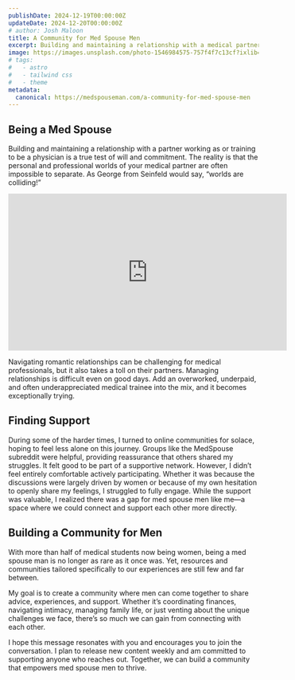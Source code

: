 ```yaml
---
publishDate: 2024-12-19T00:00:00Z
updateDate: 2024-12-20T00:00:00Z
# author: Josh Maloon
title: A Community for Med Spouse Men
excerpt: Building and maintaining a relationship with a medical partner is a unique challenge. This article explores the journey of a med spouse man, highlighting the need for a supportive community tailored to the experiences of men navigating this shared path.
image: https://images.unsplash.com/photo-1546984575-757f4f7c13cf?ixlib=rb-4.0.3&ixid=M3wxMjA3fDB8MHxwaG90by1wYWdlfHx8fGVufDB8fHx8fA%3D%3D&auto=format&fit=crop&w=2070&q=80
# tags:
#   - astro
#   - tailwind css
#   - theme
metadata:
  canonical: https://medspouseman.com/a-community-for-med-spouse-men
---
```


## Being a Med Spouse

Building and maintaining a relationship with a partner working as or training to be a physician is a true test of will and commitment. The reality is that the personal and professional worlds of your medical partner are often impossible to separate. As George from Seinfeld would say, “worlds are colliding!”

<iframe width="560" height="315" src="https://www.youtube.com/embed/NBZVaNpwub8?si=DpsuzMI0qhnkT84_&amp;start=86" title="YouTube video player" frameborder="0" allow="accelerometer; autoplay; clipboard-write; encrypted-media; gyroscope; picture-in-picture; web-share" referrerpolicy="strict-origin-when-cross-origin" allowfullscreen></iframe>

Navigating romantic relationships can be challenging for medical professionals, but it also takes a toll on their partners. Managing relationships is difficult even on good days. Add an overworked, underpaid, and often underappreciated medical trainee into the mix, and it becomes exceptionally trying.

<!-- ## My Journey as a Med Spouse

In my own relationship, we’ve had to overcome the hurdles of dating, living together, relocating for work, getting engaged, and planning a wedding. Each phase has tested our strength and resilience. While we’ve grown stronger as a couple, I know the challenges won’t stop. They’ll continue to evolve as we navigate new life stages together. -->

## Finding Support

During some of the harder times, I turned to online communities for solace, hoping to feel less alone on this journey. Groups like the MedSpouse subreddit were helpful, providing reassurance that others shared my struggles. It felt good to be part of a supportive network.
However, I didn’t feel entirely comfortable actively participating. Whether it was because the discussions were largely driven by women or because of my own hesitation to openly share my feelings, I struggled to fully engage. While the support was valuable, I realized there was a gap for med spouse men like me—a space where we could connect and support each other more directly.

## Building a Community for Men

With more than half of medical students now being women, being a med spouse man is no longer as rare as it once was. Yet, resources and communities tailored specifically to our experiences are still few and far between.

My goal is to create a community where men can come together to share advice, experiences, and support. Whether it’s coordinating finances, navigating intimacy, managing family life, or just venting about the unique challenges we face, there’s so much we can gain from connecting with each other.

I hope this message resonates with you and encourages you to join the conversation. I plan to release new content weekly and am committed to supporting anyone who reaches out. Together, we can build a community that empowers med spouse men to thrive.
